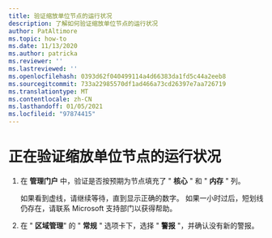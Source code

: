 ```yaml
---
title: 验证缩放单位节点的运行状况
description: 了解如何验证缩放单位节点的运行状况
author: PatAltimore
ms.topic: how-to
ms.date: 11/13/2020
ms.author: patricka
ms.reviewer: ''
ms.lastreviewed: ''
ms.openlocfilehash: 0393d62f040499114a4d66383da1fd5c44a2eeb8
ms.sourcegitcommit: 733a22985570df1ad466a73cd26397e7aa726719
ms.translationtype: MT
ms.contentlocale: zh-CN
ms.lasthandoff: 01/05/2021
ms.locfileid: "97874415"
---
```

# <a name="verifying-scale-unit-node-health"></a>正在验证缩放单位节点的运行状况

1.  在 **管理门户** 中，验证是否按预期为节点填充了 " **核心** " 和 " **内存** " 列。
    
    如果看到虚线，请继续等待，直到显示正确的数字。 如果一小时过后，短划线仍存在，请联系 Microsoft 支持部门以获得帮助。
    
2.  在 " **区域管理**" 的 " **常规** " 选项卡下，选择 " **警报** "，并确认没有新的警报。
    

